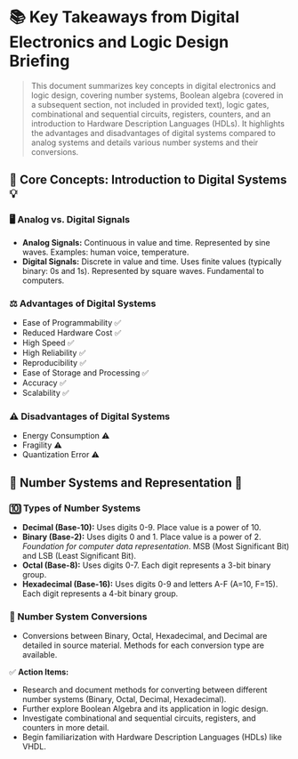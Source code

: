 # 📚 Key Takeaways from Digital Electronics and Logic Design Briefing

> This document summarizes key concepts in digital electronics and logic design, covering number systems, Boolean algebra (covered in a subsequent section, not included in provided text), logic gates, combinational and sequential circuits, registers, counters, and an introduction to Hardware Description Languages (HDLs).  It highlights the advantages and disadvantages of digital systems compared to analog systems and details various number systems and their conversions.

## 🧠 Core Concepts: Introduction to Digital Systems 💡

### 🖥️ Analog vs. Digital Signals

*   **Analog Signals:** Continuous in value and time.  Represented by sine waves. Examples: human voice, temperature.
*   **Digital Signals:** Discrete in value and time. Uses finite values (typically binary: 0s and 1s). Represented by square waves.  Fundamental to computers.


### ⚖️ Advantages of Digital Systems

*   Ease of Programmability  ✅
*   Reduced Hardware Cost ✅
*   High Speed ✅
*   High Reliability ✅
*   Reproducibility ✅
*   Ease of Storage and Processing ✅
*   Accuracy ✅
*   Scalability ✅


### ⚠️ Disadvantages of Digital Systems

*   Energy Consumption ⚠️
*   Fragility ⚠️
*   Quantization Error ⚠️


## 🔢 Number Systems and Representation 🧮

### 🔟 Types of Number Systems

*   **Decimal (Base-10):** Uses digits 0-9.  Place value is a power of 10.
*   **Binary (Base-2):** Uses digits 0 and 1.  Place value is a power of 2.  *Foundation for computer data representation*.  MSB (Most Significant Bit) and LSB (Least Significant Bit).
*   **Octal (Base-8):** Uses digits 0-7. Each digit represents a 3-bit binary group.
*   **Hexadecimal (Base-16):** Uses digits 0-9 and letters A-F (A=10, F=15). Each digit represents a 4-bit binary group.


### 🔄 Number System Conversions

*   Conversions between Binary, Octal, Hexadecimal, and Decimal are detailed in source material.  Methods for each conversion type are available.


✅ **Action Items:**

*   Research and document methods for converting between different number systems (Binary, Octal, Decimal, Hexadecimal).
*   Further explore Boolean Algebra and its application in logic design.
*   Investigate combinational and sequential circuits, registers, and counters in more detail.
*   Begin familiarization with Hardware Description Languages (HDLs) like VHDL.

